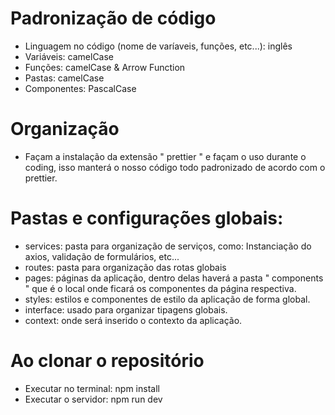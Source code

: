 # Padronização de código

- Linguagem no código (nome de varíaveis, funções, etc...): inglês
- Variáveis: camelCase
- Funções: camelCase & Arrow Function
- Pastas: camelCase
- Componentes: PascalCase

# Organização 

- Façam a instalação da extensão " prettier " e façam o uso durante o coding, isso manterá o nosso código todo padronizado de acordo com o prettier.

# Pastas e configurações globais:

- services: pasta para organização de serviços, como: Instanciação do axios, validação de formulários, etc...
- routes: pasta para organização das rotas globais
- pages: páginas da aplicação, dentro delas haverá a pasta " components " que é o local onde ficará os componentes da página respectiva.
- styles: estilos e componentes de estilo da aplicação de forma global.
- interface: usado para organizar tipagens globais.
- context: onde será inserido o contexto da aplicação.

# Ao clonar o repositório
- Executar no terminal: npm install
- Executar o servidor: npm run dev